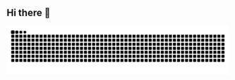 ## Hi there 👋

<!--
**Ld01Rocha/Ld01Rocha** is a ✨ _special_ ✨ repository because its `README.md` (this file) appears on your GitHub profile.

Here are some ideas to get you started:

- 🔭 I’m currently working on ...
- 🌱 I’m currently learning ...
- 👯 I’m looking to collaborate on ...
- 🤔 I’m looking for help with ...
- 💬 Ask me about ...
- 📫 How to reach me: ...
- 😄 Pronouns: ...
- ⚡ Fun fact: ...
-->

<picture align="center">
  <source media="(prefers-color-scheme: dark)" srcset="https://raw.githubusercontent.com/Ld01Rocha/Ld01Rocha/output/github-contribution-grid-snake-dark.svg">
  <source media="(prefers-color-scheme: light)" srcset="https://raw.githubusercontent.com/Ld01Rocha/Ld01Rocha/output/github-contribution-grid-snake-dark.svg">
  <img align="center" alt="github contribution grid snake animation" src="https://raw.githubusercontent.com/Ld01Rocha/Ld01Rocha/output/github-contribution-grid-snake.svg">
</picture>
